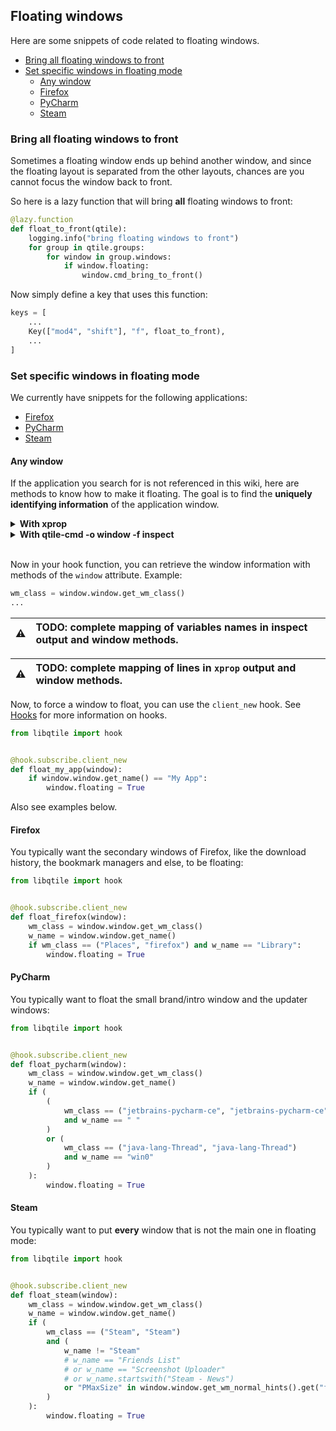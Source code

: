 ## Floating windows
Here are some snippets of code related to floating windows.

- [Bring all floating windows to front](#bring-all-floating-windows-to-front)
- [Set specific windows in floating mode](#set-specific-windows-in-floating-mode)
  - [Any window](#any-window)
  - [Firefox](#firefox)
  - [PyCharm](#pycharm)
  - [Steam](#steam)

### Bring all floating windows to front
Sometimes a floating window ends up behind another window,
and since the floating layout is separated from the other layouts,
chances are you cannot focus the window back to front.

So here is a lazy function that will bring **all** floating windows to front:

```python
@lazy.function
def float_to_front(qtile):
    logging.info("bring floating windows to front")
    for group in qtile.groups:
        for window in group.windows:
            if window.floating:
                window.cmd_bring_to_front()
```

Now simply define a key that uses this function:

```python
keys = [
    ...
    Key(["mod4", "shift"], "f", float_to_front),
    ...
]
```

### Set specific windows in floating mode
We currently have snippets for the following applications:
- [Firefox](#firefox)
- [PyCharm](#pycharm)
- [Steam](#steam)

#### Any window
If the application you search for is not referenced in this wiki,
here are methods to know how to make it floating.
The goal is to find the **uniquely identifying information**
of the application window.

<details>
<summary><strong>With xprop</strong></summary><br>

1. install the `xprop` tool if it's not already available on your system
2. launch the desired application
3. run `xprop` in a terminal
4. click on the application window

In some cases, the window you want to have floating disappear quite fast.
In that case, you'll want to run a command like `application & xprop`.
Be prepared to click quickly!

Now that you have clicked on the application window,
`xprop` exits and you're left with some information output in your terminal.
You need to find the **identifying information** in this output.

Some applications are difficult to uniquely identify,
like the Update window of [Steam](#steam).
Don't hesitate to run a `diff` on the `xprop` output
of two different windows of the same application
to find identifying information.

You will usually look at `WM_CLASS` and `WM_NAME`. As an example,
here is the output of `xprop` for an Atom (the editor) window:

```
XdndTypeList(ATOM) = STRING, UTF8_STRING, TEXT, text/plain, chromium/x-renderer-taint, chromium/x-web-custom-data
_NET_WM_STATE(ATOM) = _NET_WM_STATE_MAXIMIZED_VERT, _NET_WM_STATE_MAXIMIZED_HORZ
_NET_WM_DESKTOP(CARDINAL) = 0
WM_STATE(WM_STATE):
		window state: Normal
		icon window: 0x0
_NET_WM_USER_TIME(CARDINAL) = 105925334
WM_NORMAL_HINTS(WM_SIZE_HINTS):
		program specified location: 1080, 440
_NET_WM_ICON(CARDINAL) =
WM_NAME(UTF8_STRING) = "custom-apps.md — ~/data/dev/forks/qtile-wiki — Atom"
_NET_WM_NAME(UTF8_STRING) = "custom-apps.md — ~/data/dev/forks/qtile-wiki — Atom"
XdndAware(ATOM) = BITMAP
_MOTIF_WM_HINTS(_MOTIF_WM_HINTS) = 0x2, 0x0, 0x1, 0x0, 0x0
_NET_WM_BYPASS_COMPOSITOR(CARDINAL) = 2
WM_WINDOW_ROLE(STRING) = "browser-window"
WM_CLASS(STRING) = "atom", "Atom"
_NET_WM_WINDOW_TYPE(ATOM) = _NET_WM_WINDOW_TYPE_NORMAL
_NET_WM_PID(CARDINAL) = 1132137
WM_LOCALE_NAME(STRING) = "en_US.UTF-8"
WM_CLIENT_MACHINE(STRING) = "corsair"
WM_PROTOCOLS(ATOM): protocols  WM_DELETE_WINDOW, _NET_WM_PING
```
</details>

<details>
<summary><strong>With qtile-cmd -o window -f inspect</strong></summary><br>

To get information about the desired application window,
prepare to quickly focus the window
(by moving your mouse or by your keyboard shortcuts),
and run this one-liner in a terminal:

```bash
sleep 1; qtile-cmd -o window -f inspect
```

You will have one second to move the focus to the desired window.
Increase the sleep time if it is too short.

Example output for an Atom window:

```
{'attributes': {'all_event_masks': 6520959,
                'backing_pixel': 0,
                'backing_planes': 4294967295,
                'backing_store': 0,
                'bit_gravity': 1,
                'class': 1,
                'do_not_propagate_mask': 0,
                'map_is_installed': 1,
                'map_state': 2,
                'override_redirect': 0,
                'save_under': 0,
                'visual': 33,
                'win_gravity': 1,
                'your_event_mask': 6422544},
 'float_info': {'height': 1896, 'width': 1080, 'x': 0, 'y': 24},
 'hints': None,
 'name': 'custom-apps.md — ~/data/dev/forks/qtile-wiki — Atom',
 'normalhints': {'base_height': 0,
                 'base_width': 0,
                 'flags': {'PPosition'},
                 'height_inc': 0,
                 'max_aspect': 0,
                 'max_height': 0,
                 'max_width': 0,
                 'min_aspect': 0,
                 'min_height': 0,
                 'min_width': 0,
                 'width_inc': 0,
                 'win_gravity': 0},
 'properties': ['XdndTypeList',
                '_NET_WM_STATE',
                '_NET_WM_DESKTOP',
                'WM_STATE',
                '_NET_WM_USER_TIME',
                'WM_NORMAL_HINTS',
                '_NET_WM_ICON',
                'WM_NAME',
                '_NET_WM_NAME',
                'XdndAware',
                '_MOTIF_WM_HINTS',
                '_NET_WM_BYPASS_COMPOSITOR',
                'WM_WINDOW_ROLE',
                'WM_CLASS',
                '_NET_WM_WINDOW_TYPE',
                '_NET_WM_PID',
                'WM_LOCALE_NAME',
                'WM_CLIENT_MACHINE',
                'WM_PROTOCOLS'],
 'protocols': ['WM_DELETE_WINDOW', '_NET_WM_PING'],
 'state': (1, 0),
 'wm_class': ('atom', 'Atom'),
 'wm_client_machine': 'corsair',
 'wm_icon_name': None,
 'wm_transient_for': None,
 'wm_type': 'normal',
 'wm_window_role': 'browser-window'}
```

You need to find the **identifying information** in this output.

Some applications are difficult to uniquely identify,
like the Update window of [Steam](#steam).
Don't hesitate to run a `diff` on the command output
of two different windows of the same application
to find identifying information.

You will usually look at `wm_class` and `name`.
</details><br>

Now in your hook function, you can retrieve the window information
with methods of the `window` attribute. Example:

```python
wm_class = window.window.get_wm_class()
...
```

:warning: | TODO: complete mapping of variables names in inspect output and window methods.
---: | :----

:warning: | TODO: complete mapping of lines in `xprop` output and window methods.
---: | :----


Now, to force a window to float, you can use the `client_new` hook.
See [Hooks](http://docs.qtile.org/en/latest/manual/ref/hooks.html)
for more information on hooks.

```python
from libqtile import hook


@hook.subscribe.client_new
def float_my_app(window):
    if window.window.get_name() == "My App":
        window.floating = True
```

Also see examples below.


#### Firefox
You typically want the secondary windows of Firefox,
like the download history, the bookmark managers and else,
to be floating:

```python
from libqtile import hook


@hook.subscribe.client_new
def float_firefox(window):
    wm_class = window.window.get_wm_class()
    w_name = window.window.get_name()
    if wm_class == ("Places", "firefox") and w_name == "Library":
        window.floating = True
```

#### PyCharm
You typically want to float the small brand/intro window
and the updater windows:

```python
from libqtile import hook


@hook.subscribe.client_new
def float_pycharm(window):
    wm_class = window.window.get_wm_class()
    w_name = window.window.get_name()
    if (
        (
            wm_class == ("jetbrains-pycharm-ce", "jetbrains-pycharm-ce")
            and w_name == " "
        )
        or (
            wm_class == ("java-lang-Thread", "java-lang-Thread")
            and w_name == "win0"
        )
    ):
        window.floating = True
```

#### Steam
You typically want to put **every** window that is not the main one
in floating mode:

```python
from libqtile import hook


@hook.subscribe.client_new
def float_steam(window):
    wm_class = window.window.get_wm_class()
    w_name = window.window.get_name()
    if (
        wm_class == ("Steam", "Steam")
        and (
            w_name != "Steam"
            # w_name == "Friends List"
            # or w_name == "Screenshot Uploader"
            # or w_name.startswith("Steam - News")
            or "PMaxSize" in window.window.get_wm_normal_hints().get("flags", ())
        )
    ):
        window.floating = True
```
